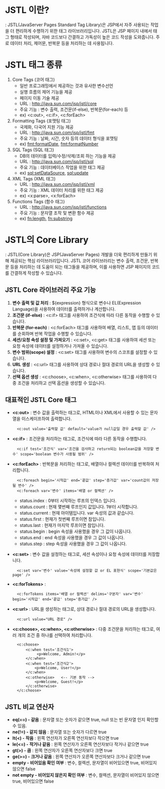 # JSTL 이란?
: JSTL(JavaServer Pages Standard Tag Library)은 JSP에서 자주 사용되는 작업을 더 편리하게 수행하기 위한 태그 라이브러리입니다. JSTL은 JSP 페이지 내에서 태그 형태로 작성되며, 자바 코드보다 간결하고 가독성이 높은 코드 작성을 도와줍니다. 주로 데이터 처리, 제어문, 반복문 등을 처리하는 데 사용됩니다.

# JSTL 태그 종류
1. Core Tags (코어 태그)
    + 일반 프로그래밍에서 제공하는 것과 유사한 변수선언
    + 실행 흐름의 제어 기능을 제공
    + 페이지 이동 기술 제공
    + URL : http://java.sun.com/jsp/jstl/core
    + 주요 기능 : 변수 출력, 조건문(if-else), 반복문(for-each) 등
    + ex) <c:out>, <c:if>, <c:forEach>
2. Formatting Tags (포맷팅 태그)
    + 국제화, 다국어 지원 기능 제공
    + URL : http://java.sun.com/jsp/jstl/fmt
    + 주요 기능 : 날짜, 시간, 숫자 등의 데이터 형식을 포맷팅
    + ex) <fmt:formatDate>, <fmt:formatNumber>
3. SQL Tags (SQL 태그)
    + DB의 데이터를 입력/수정/삭제/조회 하는 기능을 제공
    + URL : http://java.sun.com/jsp/jstl/sql
    + 주요 기능 : 데이터베이스 작업을 위한 태그 제공
    + ex) <sql:setDataSource>, <sql:update>
4. XML Tags (XML 태그)
    + URL : http://java.sun.com/jsp/jstl/xml
    + 주요 기능 : XML 데이터 처리를 위한 태그 제공
    + ex) <x:parse>, <x:forEach>
5. Functions Tags (함수 태그)
    + URL : http://java.sun.com/jsp/jstl/functions
    + 주요 기능 : 문자열 조작 및 변환 함수 제공
    + ex) <fn:length>, <fn:substring>

# JSTL의 Core Library
: JSTL(Core Library)은 JSP(JavaServer Pages) 개발을 더욱 편리하게 만들기 위해 제공되는 핵심 라이브러리입니다. JSTL 코어 라이브러리는 변수 출력, 조건문, 반복문 등을 처리하는 데 도움이 되는 태그들을 제공하며, 이를 사용하면 JSP 페이지의 코드를 간결하게 작성할 수 있습니다.

## JSTL Core 라이브러리 주요 기능
1. **변수 출력 및 값 처리** : ${expression} 형식으로 변수나 EL(Expression Language)을 사용하여 데이터를 출력하거나 계산합니다.
2. **조건문 (if-else)** : <c:if> 태그를 사용하여 조건식에 따라 다른 동작을 수행할 수 있습니다.
3. **반복문 (for-each)** : <c:forEach> 태그를 사용하여 배열, 리스트, 맵 등의 데이터를 순회하며 반복 작업을 수행할 수 있습니다.
4. **세션/요청 속성 설정 및 가져오기** : <c:set>, <c:get> 태그를 사용하여 세션 또는 요청 속성에 데이터를 설정하거나 가져올 수 있습니다.
5. **변수 범위(scope) 설정** : <c:set> 태그를 사용하여 변수의 스코프를 설정할 수 있습니다.
6. **URL 생성** : <c:url> 태그를 사용하여 상대 경로나 절대 경로의 URL을 생성할 수 있습니다.
7. **선택 옵션 생성** : <c:choose>, <c:when>, <c:otherwise> 태그를 사용하여 다중 조건을 처리하고 선택 옵션을 생성할 수 있습니다.

## 대표적인 JSTL Core 태그
+ **<c:out>** : 변수 값을 출력하는 태그로, HTML이나 XML에서 사용할 수 있는 문자열을 이스케이프하여 출력합니다.

        <c:out value='출력할 값' default='value가 null값일 경우 출력할 값' />

+ **<c:if>** : 조건문을 처리하는 태그로, 조건식에 따라 다른 동작을 수행합니다.

        <c:if test='조건식' var='조건을 검사하고 return되는 boolean값을 저장할 변수' scope='boolean 변수가 사용될 범위' />

+ **<c:forEach>** : 반복문을 처리하는 태그로, 배열이나 컬렉션 데이터를 반복하여 처리합니다.

        <c:foreach begin='시작값' end='끝값' step='증가값' var='count값이 저장될 변수' />
        <c:foreach var='변수' items='배열 or 컬렉션' />

    - status.index : 0부터 시작하는 루프의 인덱스 입니다.
    - status.count : 현재 몇번째 루프인지 값입니다. 1부터 시작합니다.
    - status.current : 현재 아이템입니다. var 속성의 값과 같습니다.
    - status.first : 현재가 첫번째 루프이면 참입니다.
    - status.last : 현재가 마지막 루프이면 참입니다.
    - status.begin : begin  속성을 사용했을 경우 그 값이 나옵니다.
    - status.end : end 속성을 사용했을 경우 그 값이 나옵니다.
    - status.step :  step 속성을 사용했을 경우 그 값이 나옵니다.

+ **<c:set>** : 변수 값을 설정하는 태그로, 세션 속성이나 요청 속성에 데이터를 저장합니다.

        <c:set var='변수' value='속성에 설정할 값 or EL 표현식' scope='기본값은 page' />

+ **<c:forTokens>** : 

        <c:forTokens items='배열 or 컬렉션' delims='구분자' var='변수' begin='시작값' end='끝값' step='증가값' />

+ **<c:url>** : URL을 생성하는 태그로, 상대 경로나 절대 경로의 URL을 생성합니다.

        <c:url value="URL 경로" />

+ **<c:choose>, <c:when>, <c:otherwise>** : 다중 조건문을 처리하는 태그로, 여러 개의 조건 중 하나를 선택하여 처리합니다.

        <c:choose>
            <c:when test='조건식1'>
                 <p>Welcome, Admin!</p>
            </c:when>
            <c:when test='조건식2'>
                <p>Welcome, User!</p>
            </c:when>
            <c:otherwise>   <-- 기본 동작 -->
                <p>Welcome, Guest!</p>
            </c:otherwise>
        </c:choose>


## JSTL 비교 연산자
+ **eq(==) - 같음** : 문자열 또는 숫자가 같으면 true, null 또는 빈 문자열 인지 확인할 수 있음.
+ **ne(!=) - 같지 않음** : 문자열 또는 숫자가 다르면 true
+ **lt(<) - 작음** : 왼쪽 연산자가 오른쪽 연산자보다 작으면 true
+ **le(<=) - 작거나 같음** : 왼쪽 연산자가 오른쪽 연산자보다 작거나 같으면 true
+ **gt(>) - 큼** : 왼쪽 연산자가 오른쪽 연산자보다 크면 true
+ **ge(>=) - 크거나 같음** : 왼쪽 연산자가 오른쪽 연산자보다 크거나 같으면 true
+ **empty - 비어있음 확인 여부** : 변수, 컬렉션, 문자열이 비어있으면 true, 비어있지 않으면 false
+ **not empty - 비어있지 않은지 확인 여부** : 변수, 컬렉션, 문자열이 비어있지 않으면 true, 비어있으면 false
